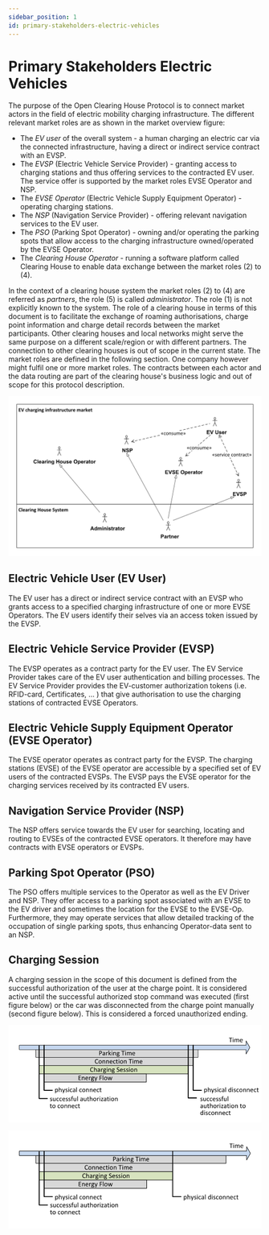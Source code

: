 ```yaml
---
sidebar_position: 1
id: primary-stakeholders-electric-vehicles
---
```

# Primary Stakeholders Electric Vehicles

The purpose of the Open Clearing House Protocol is to connect market
actors in the field of electric mobility charging infrastructure. The
different relevant market roles are as shown in the market overview 
figure:

* The *EV user* of the overall system - a human charging an electric 
  car via the connected infrastructure, having a direct or indirect 
  service contract with an EVSP.
* The *EVSP* (Electric Vehicle Service Provider) - granting access to 
  charging stations and thus offering services to the contracted EV 
  user. The service offer is supported by the market roles EVSE 
  Operator and NSP.
* The *EVSE Operator* (Electric Vehicle Supply Equipment Operator) - 
  operating charging stations.
* The *NSP* (Navigation Service Provider) - offering relevant 
  navigation services to the EV user.
* The *PSO* (Parking Spot Operator) - owning and/or operating the parking
  spots that allow access to the charging infrastructure owned/operated
  by the EVSE Operator.
* The *Clearing House Operator* - running a software platform called 
  Clearing House to enable data exchange between the market roles (2) 
  to (4).

In the context of a clearing house system the market roles (2) to (4)
are referred as *partners*, the role (5) is called
*administrator*. The role (1) is not explicitly known to the system.
The role of a clearing house in terms of this document is to facilitate
the exchange of roaming authorisations, charge point information and
charge detail records between the market participants. Other clearing
houses and local networks might serve the same purpose on a different
scale/region or with different partners. The connection to other
clearing houses is out of scope in the current state. The market roles
are defined in the following section. One company however might fulfil
one or more market roles. The contracts between each actor and the data
routing are part of the clearing house's business logic and out of scope
for this protocol description.

![Figure EV charging infrastructure market overview](../../media/EV-charging-market-overview.png)

## Electric Vehicle User (EV User)

The EV user has a direct or indirect service contract with an EVSP who
grants access to a specified charging infrastructure of one or more EVSE
Operators. The EV users identify their selves via an access token issued
by the EVSP.

## Electric Vehicle Service Provider (EVSP)

The EVSP operates as a contract party for the EV user. The EV Service
Provider takes care of the EV user authentication and billing processes.
The EV Service Provider provides the EV-customer authorization tokens
(i.e. RFID-card, Certificates, ... ) that give authorisation to use
the charging stations of contracted EVSE Operators.

## Electric Vehicle Supply Equipment Operator (EVSE Operator)

The EVSE operator operates as contract party for the EVSP. The charging
stations (EVSE) of the EVSE operator are accessible by a specified set
of EV users of the contracted EVSPs. The EVSP pays the EVSE operator for
the charging services received by its contracted EV users.

## Navigation Service Provider (NSP)

The NSP offers service towards the EV user for searching, locating and
routing to EVSEs of the contracted EVSE operators. It therefore may have
contracts with EVSE operators or EVSPs.

## Parking Spot Operator (PSO)

The PSO offers multiple services to the Operator as well as the EV Driver and
NSP. They offer access to a parking spot associated with an EVSE to the
EV driver and sometimes the location for the EVSE to the EVSE-Op. Furthermore,
they may operate services that allow detailed tracking of the occupation
of single parking spots, thus enhancing Operator-data sent to an NSP.

## Charging Session

A charging session in the scope of this document is defined from the
successful authorization of the user at the charge point. It is
considered active until the successful authorized stop command was
executed (first figure below) or the car was disconnected from the 
charge point manually (second figure below). This is considered a 
forced unauthorized ending.

![Figure Example for an authorized end of a charging session](../../media/ChargingSessionDefinition-1.png)

![Figure Example for a forced end of a charging session](../../media/ChargingSessionDefinition-2.png)
